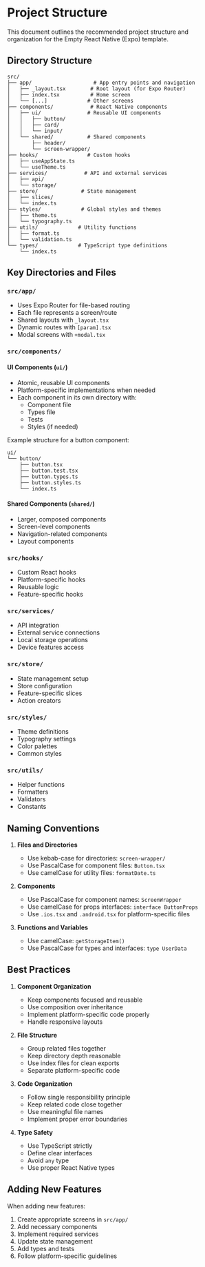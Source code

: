 # Project Structure

This document outlines the recommended project structure and organization for the Empty React Native (Expo) template.

## Directory Structure

```
src/
├── app/                    # App entry points and navigation
│   ├── _layout.tsx        # Root layout (for Expo Router)
│   ├── index.tsx          # Home screen
│   └── [...]             # Other screens
├── components/            # React Native components
│   ├── ui/               # Reusable UI components
│   │   ├── button/
│   │   ├── card/
│   │   └── input/
│   └── shared/           # Shared components
│       ├── header/
│       └── screen-wrapper/
├── hooks/                # Custom hooks
│   ├── useAppState.ts
│   └── useTheme.ts
├── services/            # API and external services
│   ├── api/
│   └── storage/
├── store/              # State management
│   ├── slices/
│   └── index.ts
├── styles/             # Global styles and themes
│   ├── theme.ts
│   └── typography.ts
├── utils/             # Utility functions
│   ├── format.ts
│   └── validation.ts
└── types/             # TypeScript type definitions
    └── index.ts
```

## Key Directories and Files

### `src/app/`
- Uses Expo Router for file-based routing
- Each file represents a screen/route
- Shared layouts with `_layout.tsx`
- Dynamic routes with `[param].tsx`
- Modal screens with `+modal.tsx`

### `src/components/`
#### UI Components (`ui/`)
- Atomic, reusable UI components
- Platform-specific implementations when needed
- Each component in its own directory with:
  - Component file
  - Types file
  - Tests
  - Styles (if needed)

Example structure for a button component:
```
ui/
└── button/
    ├── button.tsx
    ├── button.test.tsx
    ├── button.types.ts
    ├── button.styles.ts
    └── index.ts
```

#### Shared Components (`shared/`)
- Larger, composed components
- Screen-level components
- Navigation-related components
- Layout components

### `src/hooks/`
- Custom React hooks
- Platform-specific hooks
- Reusable logic
- Feature-specific hooks

### `src/services/`
- API integration
- External service connections
- Local storage operations
- Device features access

### `src/store/`
- State management setup
- Store configuration
- Feature-specific slices
- Action creators

### `src/styles/`
- Theme definitions
- Typography settings
- Color palettes
- Common styles

### `src/utils/`
- Helper functions
- Formatters
- Validators
- Constants

## Naming Conventions

1. **Files and Directories**
   - Use kebab-case for directories: `screen-wrapper/`
   - Use PascalCase for component files: `Button.tsx`
   - Use camelCase for utility files: `formatDate.ts`

2. **Components**
   - Use PascalCase for component names: `ScreenWrapper`
   - Use camelCase for props interfaces: `interface ButtonProps`
   - Use `.ios.tsx` and `.android.tsx` for platform-specific files

3. **Functions and Variables**
   - Use camelCase: `getStorageItem()`
   - Use PascalCase for types and interfaces: `type UserData`

## Best Practices

1. **Component Organization**
   - Keep components focused and reusable
   - Use composition over inheritance
   - Implement platform-specific code properly
   - Handle responsive layouts

2. **File Structure**
   - Group related files together
   - Keep directory depth reasonable
   - Use index files for clean exports
   - Separate platform-specific code

3. **Code Organization**
   - Follow single responsibility principle
   - Keep related code close together
   - Use meaningful file names
   - Implement proper error boundaries

4. **Type Safety**
   - Use TypeScript strictly
   - Define clear interfaces
   - Avoid `any` type
   - Use proper React Native types

## Adding New Features

When adding new features:
1. Create appropriate screens in `src/app/`
2. Add necessary components
3. Implement required services
4. Update state management
5. Add types and tests
6. Follow platform-specific guidelines 